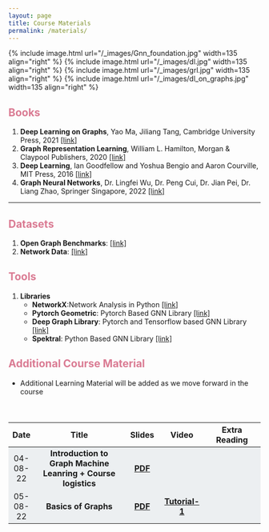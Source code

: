 ```yaml
---
layout: page
title: Course Materials
permalink: /materials/
---
```


{% include image.html url="/_images/Gnn_foundation.jpg" width=135 align="right" %}
{% include image.html url="/_images/dl.jpg" width=135 align="right" %}
{% include image.html url="/_images/grl.jpg" width=135 align="right" %}
{% include image.html url="/_images/dl_on_graphs.jpg" width=135 align="right" %}


<h2 style="color: #da7b93;"><b>Books</b></h2>

1. **Deep Learning on Graphs**, Yao Ma, Jiliang Tang, Cambridge University Press, 2021 [[link]](https://web.njit.edu/~ym329/dlg_book/)
2. **Graph Representation Learning**, William L. Hamilton, Morgan & Claypool Publishers, 2020 [[link]](https://www.cs.mcgill.ca/~wlh/grl_book/)
3. **Deep Learning**, Ian Goodfellow and Yoshua Bengio and Aaron Courville, MIT Press, 2016 [[link]](https://www.deeplearningbook.org/)
4. **Graph Neural Networks**, Dr. Lingfei Wu, Dr. Peng Cui, Dr. Jian Pei, Dr. Liang Zhao, Springer Singapore, 2022 [[link]](https://link.springer.com/book/10.1007/978-981-16-6054-2)

-------------------------------------------------------------------------------------------------------------------------------
<h2 style="color: #da7b93;"><b>Datasets</b></h2>

1. **Open Graph Benchmarks**: [[link]](https://ogb.stanford.edu/)
2. **Network Data**: [[link]](https://networkrepository.com/networks.php)

<h2 style="color: #da7b93;"><b>Tools</b></h2>

1. **Libraries**
    - **NetworkX**:Network Analysis in Python [[link]](https://networkx.org/)
    - **Pytorch Geometric**: Pytorch Based GNN Library [[link]](https://pytorch-geometric.readthedocs.io/en/latest/#)
    - **Deep Graph Library**: Pytorch and Tensorflow based GNN Library [[link]](https://www.dgl.ai/)
    - **Spektral**: Python Based GNN Library [[link]](https://graphneural.network/)

<h2 style="color: #da7b93;"><b>Additional Course Material</b></h2>

* Additional Learning Material will be added as we move forward in the course

<div class="table table-striped table-bordered" id="schedule" style="margin-top: 20px">
    <br>
    <table class="table" >
        <thead>
            <tr class="active">
                <th width =10% scope="col" ><b>Date</b></th>
	            <th width =40% scope="col" ><b>Title</b></th>
	            <th width =15% scope="col" ><b>Slides</b></th>	 
	            <th width =10% scope="col" ><b>Video</b></th>
	            <th width =30% scope="col" ><b>Extra Reading</b></th>
            </tr>
        </thead>
        <tbody>
            <tr bgcolor="#ECEFF1">
                <td align="center">04-08-22</td>
                <td align="center"><b>Introduction to Graph Machine Leanring + Course logistics</b></td>
                <td align="center">
                    <a href="https://drive.google.com/file/d/14OpAqtylts1FX3EjpMyRMfTfIb7wLCi3/view?usp=sharing" target="_blank"><b>PDF</b></a>
                </td>
                <td align="center"></td>
                <td align="center"></td>
            </tr>
            <tr bgcolor="#ECEFF1">
                <td align="center">05-08-22</td>
                <td align="center"><b>Basics of Graphs</b></td>
                <td align="center">
                    <a href="https://drive.google.com/file/d/1vD0fU-i9MHUnr1FMUvOPOumDAfXB2kce/view?usp=sharing" target="_blank"><b>PDF</b></a>
                </td>
                <td align="center">
                    <a href="https://youtu.be/h08RW3AIBVg" target="_blank"><b>Tutorial-1</b></a>
                </td>
                <td align="center"></td>
            </tr>    
        </tbody>
    </table>
</div>